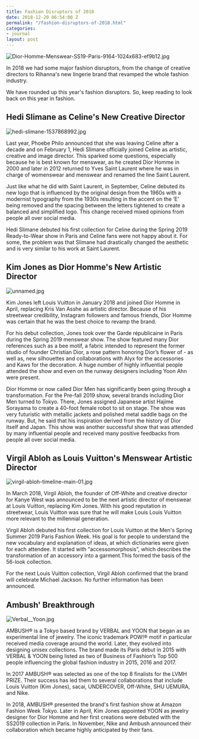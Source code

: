 ```yaml
---
title: Fashion Disruptors of 2018
date: 2018-12-20 06:54:00 Z
permalink: "/fashion-disruptors-of-2018.html"
categories:
- journal
layout: post
---
```


![Dior-Homme-Menswear-SS19-Paris-9164-1024x683-ef9b12.jpg](/uploads/Dior-Homme-Menswear-SS19-Paris-9164-1024x683-ef9b12.jpg)

In 2018 we had some major fashion disruptors, from the change of creative directors to Rihanna's new lingerie brand that revamped the whole fashion industry. 

We have rounded up this year's fashion disruptors. So, keep reading to look back on this year in fashion.

## Hedi Slimane as Celine's New Creative Director
![hedi-slimane-1537868992.jpg](/uploads/hedi-slimane-1537868992.jpg)

Last year, Phoebe Philo announced that she was leaving Celine after a decade and on February 1, Hedi Slimane officially joined Celine as artistic, creative and image director. This sparked some questions, especially because he is best known for menswear, as he created Dior Homme in 2000 and later in 2012 returned to Yves Saint Laurent where he was in charge of womenswear and menswear and renamed the line Saint Laurent.

Just like what he did with Saint Laurent, in September, Celine debuted its new logo that is influenced by the original design from the 1960s with a modernist typography from the 1930s resulting in the accent on the ‘E’ being removed and the spacing between the letters tightened to create a balanced and simplified logo. This change received mixed opinions from people all over social media.

Hedi Slimane debuted his first collection for Celine during the Spring 2019 Ready-to-Wear show in Paris and Celine fans were not happy about it. For some, the problem was that Slimane had drastically changed the aesthetic and is very similar to his work at Saint Laurent.

## Kim Jones as Dior Homme's New Artistic Director
![unnamed.jpg](/uploads/unnamed.jpg)

Kim Jones left Louis Vuitton in January 2018 and joined Dior Homme in April, replacing Kris Van Asshe as artistic director. Because of his streetwear credibility, Instagram followers and famous friends, Dior Homme was certain that he was the best choice to revamp the brand.

For his debut collection, Jones took over the Garde républicaine in Paris during the Spring 2019 menswear show. The show featured many Dior references such as a bee motif, a fabric intended to represent the former studio of founder Christian Dior, a rose pattern honoring Dior’s flower of - as well as, new silhouettes and collaborations with Alyx for the accessories and Kaws for the decoration. A huge number of highly influential people attended the show and even on the runway designers including Yoon Ahn were present. 

Dior Homme or now called Dior Men has significantly been going through a transformation. For the Pre-fall 2019 show, several brands including Dior Men turned to Tokyo. There, Jones assigned Japanese artist Hajime Sorayama to create a 40-foot female robot to sit on stage. The show was very futuristic with metallic jackets and polished metal saddle bags on the runway. But, he said that his inspiration derived from the history of Dior itself and Japan. This show was another successful show that was attended by many influential people and received many positive feedbacks from people all over social media.

## Virgil Abloh as Louis Vuitton's Menswear Artistic Director
![virgil-abloh-timeline-main-01.jpg](/uploads/virgil-abloh-timeline-main-01.jpg)

In March 2018, Virgil Abloh, the founder of Off-White and creative director for Kanye West was announced to be the next artistic director of menswear at Louis Vuitton, replacing Kim Jones. With his good reputation in streetwear, Louis Vuitton was sure that he will make Louis Louis Vuitton more relevant to the millennial generation.

Virgil Abloh debuted his first collection for Louis Vuitton at the Men's Spring Summer 2019 Paris Fashion Week. His goal is for people to understand the new vocabulary and explanation of ideas, at which dictionaries were given for each attendee. It started with “accessomorphosis”, which describes the transformation of an accessory into a garment.This formed the basis of the 56-look collection.

For the next Louis Vuitton collection, Virgil Abloh confirmed that the brand will celebrate Michael Jackson. No further information has been announced. 

## Ambush' Breakthrough 
![Verbal__Yoon.jpg](/uploads/Verbal__Yoon.jpg)

AMBUSH® is a Tokyo based brand by VERBAL and YOON that began as an experimental line of jewelry. The iconic trademark POW!® motif in particular received media coverage around the world. Later, they evolved into designing unisex collections. The brand made its Paris debut in 2015 with VERBAL & YOON being listed as two of Business of Fashion’s Top 500 people influencing the global fashion industry in 2015, 2016 and 2017.

In 2017 AMBUSH® was selected as one of the top 8 finalists for the LVMH PRIZE. Their success has led them to several collaborations that include Louis Vuitton (Kim Jones), sacai, UNDERCOVER, Off-White, SHU UEMURA, and Nike.

In 2018, AMBUSH® presented the brand's first fashion show at Amazon Fashion Week Tokyo. Later in April, Kim Jones appointed YOON as jewelry designer for Dior Homme and her first creations were debuted with the SS2019 collection in Paris. In November, Nike and Ambush announced their collaboration which became highly anticipated by their fans.












